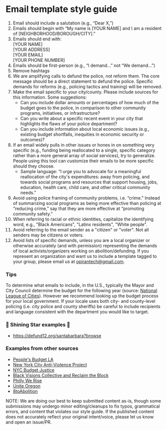 # Email template style guide

1. Email should include a salutation (e.g., “Dear X,”)
2. Emails should begin with “My name is [YOUR NAME] and I am a resident of [NEIGHBORHOOD/BOROUGH/CITY].”
3. Emails should end with:\
[YOUR NAME]\
[YOUR ADDRESS]\
[YOUR EMAIL]\
[YOUR PHONE NUMBER]
4. Emails should be first-person (e.g., “I demand…” not “We demand…”)
5. Remove hashtags
6. We are amplifying calls to defund the police, not reform them. The core message should be a direct statement to defund the police. Specific demands for reforms (e.g., policing tactics and training) will be removed.
7. Make the email specific to your city/county. Please include sources for this information. Some suggestions:
    - Can you include dollar amounts or percentages of how much of the budget goes to the police, in comparison to other community programs, initiatives, or infrastructure? 
    - Can you write about a specific recent event in your city that highlights the flaws of your police department?
    - Can you include information about local economic issues (e.g., existing budget shortfalls, inequities in economic security or outcomes)?
8. If an email widely pulls in other issues or hones in on something very specific (e.g., funding being reallocated to a single, specific category rather than a more general array of social services), try to generalize. People using this tool can customize their emails to be more specific should they choose.
    - Sample language: “I urge you to advocate for a meaningful reallocation of the city's expenditures: away from policing, and towards social programs and resources that support housing, jobs, education, health care, child care, and other critical community needs.”
9. Avoid using police framing of community problems, i.e. “crime.” Instead of summarizing social programs as being more effective than policing at “reducing crime,” say that they are more effective at “promoting community safety.”
10. When referring to racial or ethnic identities, capitalize the identifying word, e.g., "Black Americans", "Latinx residents", "White people".
11. Avoid referring to the email sender as a "citizen" or "voter". Not all senders may be citizens or voters.
12. Avoid lists of specific demands, unless you are a local organizer or otherwise accurately (and with permission) representing the demands of local activists/organizers working on abolition/defunding. If you represent an organization and want us to include a template tagged to your group, please email us at opirantech@gmail.com.

### Tips
To determine what emails to include, in the U.S., typically the Mayor and City Council determine the budget for the following year (source: [National League of Cities](https://www.nlc.org/public-budgets)). However we recommend looking up the budget process for your local government. If your locale uses both city- and county-level policing (i.e. city police and county sheriffs) be careful to include recipients and language consistent with the department you would like to target.

### 🌟 Shining Star examples 🌟
* https://defund12.org/santabarbara?browse

### Examples from other sources
* [People's Budget LA](https://peoplesbudgetla.com/actions/)
* [New York City Anti-Violence Project](https://avp.org/avp-demands-divestment-from-policing-and-investment-in-services-for-lgbtq-and-hiv-affected-survivors/)
* [NYC Budget Justice](https://www.changethenypd.org/nycbudgetjustice)
* [Black Visions Collective and Reclaim the Block](https://secure.everyaction.com/eR7GA7oz70GL8doBq19LrA2)
* [Philly We Rise](http://phillywerise.com/defundpolice/)
* [Unite Oregon](https://www.uniteoregon.org/defund_ppb_special_units)
* [8toAbolition](https://www.8toabolition.com/)

NOTE: We are doing our best to keep submitted content as-is, though some submissions may undergo minor editing/cleanups to fix typos, grammatical errors, and content that violates our style guide. If the published content does not accurately reflect your original intent/voice, please let us know and open an issue/PR.



